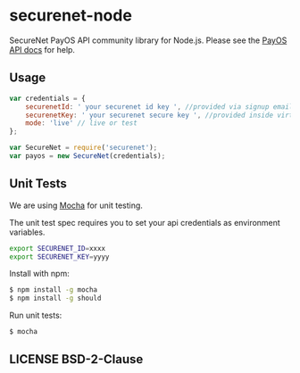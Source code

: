 securenet-node
==============

SecureNet PayOS API community library for Node.js. Please see the
[PayOS API docs](https://apidocs.securenet.com/docs/getstarted.html)
for help.


## Usage

```javascript
var credentials = {
	securenetId: ' your securenet id key ', //provided via signup email
	securenetKey: ' your securenet secure key ', //provided inside virtual terminal
	mode: 'live' // live or test
};

var SecureNet = require('securenet');
var payos = new SecureNet(credentials);
```

## Unit Tests

We are using [Mocha](http://mochajs.org/) for unit testing.

The unit test spec requires you to set your api credentials as environment variables.

```bash
export SECURENET_ID=xxxx
export SECURENET_KEY=yyyy
```

Install with npm:
```bash
$ npm install -g mocha
$ npm install -g should
```

Run unit tests:
```bash
$ mocha
```
## LICENSE BSD-2-Clause
